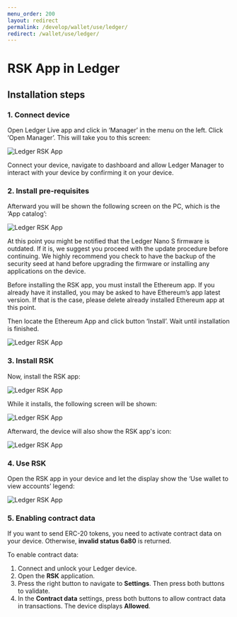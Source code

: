 ```yaml
---
menu_order: 200
layout: redirect
permalink: /develop/wallet/use/ledger/
redirect: /wallet/use/ledger/
---
```


# RSK App in Ledger

## Installation steps

### 1. Connect device

Open Ledger Live app and click in ‘Manager’ in the menu on the left. Click ‘Open Manager’. This will take you to this screen:

![Ledger RSK App](/assets/img/rsk/ledger/1.png)

Connect your device, navigate to dashboard and allow Ledger Manager to interact with your device by confirming it on your device.

### 2. Install pre-requisites

Afterward you will be shown the following screen on the PC, which is the ‘App catalog’:

![Ledger RSK App](/assets/img/rsk/ledger/2.png)

At this point you might be notified that the Ledger Nano S firmware is outdated. If it is, we suggest you proceed with the update procedure before continuing. We highly recommend you check to have the backup of the security seed at hand before upgrading the firmware or installing any applications on the device.

Before installing the RSK app, you must install the Ethereum app. If you already have it installed, you may be asked to have Ethereum’s app latest version. If that is the case, please delete already installed Ethereum app at this point.

Then locate the Ethereum App and click button ‘Install’. Wait until installation is finished.

![Ledger RSK App](/assets/img/rsk/ledger/3.png)

### 3. Install RSK

Now, install the RSK app:

![Ledger RSK App](/assets/img/rsk/ledger/4.png)

While it installs, the following screen will be shown:

![Ledger RSK App](/assets/img/rsk/ledger/5.png)

Afterward, the device will also show the RSK app's icon:

![Ledger RSK App](/assets/img/rsk/ledger/6.png)

### 4. Use RSK

Open the RSK app in your device and let the display show the ‘Use wallet to view accounts’ legend: 

![Ledger RSK App](/assets/img/rsk/ledger/7.png)


### 5. Enabling contract data
If you want to send ERC-20 tokens, you need to activate contract data on your device. Otherwise, **invalid status 6a80** is returned.

To enable contract data: 

1. Connect and unlock your Ledger device.
2. Open the **RSK** application.
3. Press the right button to navigate to **Settings**. Then press both buttons to validate.
4. In the **Contract data** settings, press both buttons to allow contract data in transactions. 
The device displays **Allowed**.
